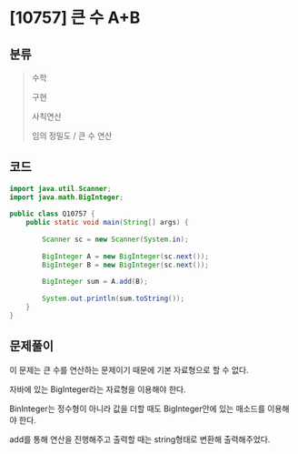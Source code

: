 # [10757] 큰 수 A+B

## 분류
> 수학
>
> 구현
>
> 사칙연산
>
> 임의 정밀도 / 큰 수 연산

## 코드
```java
import java.util.Scanner;
import java.math.BigInteger;
 
public class Q10757 {
	public static void main(String[] args) {
		
		Scanner sc = new Scanner(System.in);
		
		BigInteger A = new BigInteger(sc.next());
		BigInteger B = new BigInteger(sc.next());
		
		BigInteger sum = A.add(B);
		
		System.out.println(sum.toString());
	}
}
```

## 문제풀이

이 문제는 큰 수를 연산하는 문제이기 때문에 기본 자료형으로 할 수 없다.

자바에 있는 BigInteger라는 자료형을 이용해야 한다. 

BinInteger는 정수형이 아니라 값을 더할 때도 BigInteger안에 있는 매소드를 이용해야 한다.

add를 통해 연산을 진행해주고 출력할 때는 string형태로 변환해 출력해주었다.